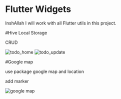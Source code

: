 
# Flutter Widgets

InshAllah I will work with all Flutter utils in this project.

#Hive Local Storage

CRUD

![todo_home](https://github.com/Ibrahim-K98han/flutter_widgets/assets/37374226/5ddf66d9-82f7-40e8-8714-971c81ccb973)
![todo_update](https://github.com/Ibrahim-K98han/flutter_widgets/assets/37374226/a89735e0-ecb0-40d1-8eeb-4e173cce6c4d)




#Google map

use package google map and location

add marker

![google map](https://github.com/Ibrahim-K98han/flutter_widgets/assets/37374226/95b29cc4-59e3-485b-bb9c-4cd71e163923)
